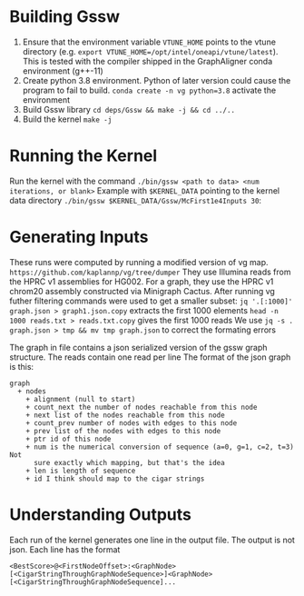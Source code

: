 # Building Gssw
1. Ensure that the environment variable `VTUNE_HOME` points to the vtune
   directory (e.g. `export VTUNE_HOME=/opt/intel/oneapi/vtune/latest`). This is
   tested with the compiler shipped in the GraphAligner conda environment
   (g++-11)
2. Create python 3.8 environment. Python of later version could cause the
   program to fail to build.
   `conda create -n vg python=3.8`
   activate the environment
3. Build Gssw library
   `cd deps/Gssw && make -j && cd ../..`
4. Build the kernel
   `make -j`

# Running the Kernel
Run the kernel with the command
`./bin/gssw <path to data> <num iterations, or blank>`
Example with `$KERNEL_DATA` pointing to the kernel data directory
`./bin/gssw $KERNEL_DATA/Gssw/McFirst1e4Inputs 30`:

# Generating Inputs
These runs were computed by running a modified version of vg map.
`https://github.com/kaplannp/vg/tree/dumper`
They use Illumina reads from the HPRC v1 assemblies for HG002.
For a graph, they use the HPRC v1 chrom20 assembly constructed via Minigraph
Cactus.
After running vg futher filtering commands were used to get a smaller subset:
`jq '.[:1000]' graph.json > graph1.json.copy` extracts the first 1000 elements
`head -n 1000 reads.txt > reads.txt.copy` gives the first 1000 reads
We use
`jq -s . graph.json > tmp && mv tmp graph.json`
to correct the formating errors

The graph in file contains a json serialized version of the gssw graph
structure. The reads contain one read per line
The format of the json graph is this:
```                                                                                   
graph                                                                                 
  + nodes                                                                             
    + alignment (null to start)                                                       
    + count_next the number of nodes reachable from this node                         
    + next list of the nodes reachable from this node                                 
    + count_prev number of nodes with edges to this node                              
    + prev list of the nodes with edges to this node                                  
    + ptr id of this node                                                             
    + num is the numerical conversion of sequence (a=0, g=1, c=2, t=3) Not            
      sure exactly which mapping, but that's the idea                                 
    + len is length of sequence                                                       
    + id I think should map to the cigar strings                                      
```                                                                                   

# Understanding Outputs
Each run of the kernel generates one line in the output file. The output is not
json. Each line has the format
```
<BestScore>@<FirstNodeOffset>:<GraphNode>[<CigarStringThroughGraphNodeSequence>]<GraphNode>[<CigarStringThroughGraphNodeSequence]...
```
